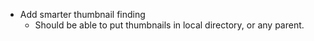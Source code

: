 * Add smarter thumbnail finding
  * Should be able to put thumbnails in local directory, or any parent.
